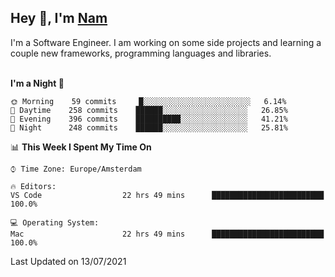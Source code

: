 <h2>Hey 👋, I'm <a href="https://namtphan.github.io/">Nam</a></h2>
I'm a Software Engineer. I am working on some side projects and learning a couple new frameworks, programming languages and libraries.
<br/><br/>
<!-- Most used languages stats -->
<!-- [![Top Langs](https://github-readme-stats.vercel.app/api/top-langs/?username=namtphan&layout=compact)](https://github.com/namtphan2/github-readme-stats) -->
  
<!--START_SECTION:waka-->
**I'm a Night 🦉** 

```text
🌞 Morning    59 commits     █░░░░░░░░░░░░░░░░░░░░░░░░   6.14% 
🌆 Daytime    258 commits    ██████░░░░░░░░░░░░░░░░░░░   26.85% 
🌃 Evening    396 commits    ██████████░░░░░░░░░░░░░░░   41.21% 
🌙 Night      248 commits    ██████░░░░░░░░░░░░░░░░░░░   25.81%

```


📊 **This Week I Spent My Time On** 

```text
⌚︎ Time Zone: Europe/Amsterdam

🔥 Editors: 
VS Code                  22 hrs 49 mins      █████████████████████████   100.0%

💻 Operating System: 
Mac                      22 hrs 49 mins      █████████████████████████   100.0%

```


 Last Updated on 13/07/2021
<!--END_SECTION:waka-->
